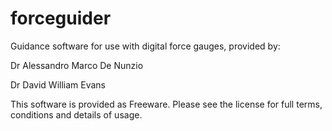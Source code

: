 # forceguider

Guidance software for use with digital force gauges, provided by:

Dr Alessandro Marco De Nunzio

Dr David William Evans



This software is provided as Freeware. Please see the license for full terms, conditions and details of usage.


